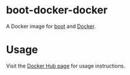 # boot-docker-docker
A Docker image for [boot](http://boot-clj.com/) and
[Docker](https://www.docker.com/).

# Usage
Visit the [Docker Hub page](https://hub.docker.com/r/ags799/boot-docker/) for
usage instructions.
